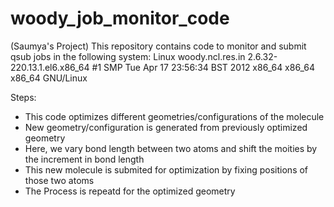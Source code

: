 # woody_job_monitor_code
(Saumya's Project)
This repository contains code to monitor and submit qsub jobs in the following system:
Linux woody.ncl.res.in 2.6.32-220.13.1.el6.x86_64 #1 SMP Tue Apr 17 23:56:34 BST 2012 x86_64 x86_64 x86_64 GNU/Linux

Steps:
* This code optimizes different geometries/configurations of the molecule
* New geometry/configuration is generated from previously optimized geometry
* Here, we vary bond length between two atoms and shift the moities by the increment in bond length
* This new molecule is submited for optimization by fixing positions of those two atoms
* The Process is repeatd for the optimized geometry
